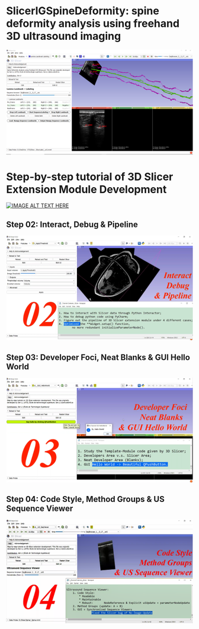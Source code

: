 # SlicerIGSpineDeformity: spine deformity analysis using freehand 3D ultrasound imaging
<img src="https://github.com/SenonETS/3DSlicerTutorial_ExtensionModuleDevelopment/blob/master/sl_01__LaminaLandmark_Labeling/SL_ScreenShot.PNG" alt="isolated" width="800"/>

# <a href="https://www.youtube.com/watch?v=VcqLfAGfE6E&list=PLTuWbByD80TORd1R-J7j7nVQ9fot3C2fK" style="text-decoration:none">Step-by-step tutorial of 3D Slicer Extension Module Development</a>

[![IMAGE ALT TEXT HERE](https://img.youtube.com/vi/rr0Q9GUuz7E/0.jpg)](https://www.youtube.com/watch?v=rr0Q9GUuz7E&list=PLTuWbByD80TORd1R-J7j7nVQ9fot3C2fK)

## <a href="https://github.com/SenonETS/3DSlicerTutorial_ExtensionModuleDevelopment/tree/master/02__Interact_Debug_&_Pipeline" style="text-decoration:none">Step 02: Interact, Debug & Pipeline</a>

<img src="https://github.com/SenonETS/3DSlicerTutorial_ExtensionModuleDevelopment/blob/master/02__Interact_Debug_%26_Pipeline/sl_02__Summary.png" alt="isolated" width="800"/>


## <a href="https://github.com/SenonETS/3DSlicerTutorial_ExtensionModuleDevelopment/tree/master/03__DeveloperFoci_NeatBlanks_&_GUI_HelloWorld" style="text-decoration:none">Step 03: Developer Foci, Neat Blanks & GUI Hello World</a>

<img src="https://github.com/SenonETS/3DSlicerTutorial_ExtensionModuleDevelopment/blob/master/03__DeveloperFoci_NeatBlanks_%26_GUI_HelloWorld/sl_03__Summary.png" alt="isolated" width="800"/>


## <a href="https://github.com/SenonETS/3DSlicerTutorial_ExtensionModuleDevelopment/tree/master/04__CodeStyle_MethodGroups_&_US_SeqViewer" style="text-decoration:none">Step 04: Code Style, Method Groups & US Sequence Viewer</a>

<img src="https://github.com/SenonETS/3DSlicerTutorial_ExtensionModuleDevelopment/blob/master/04__CodeStyle_MethodGroups_%26_US_SeqViewer/sl_04__Summary.png" alt="isolated" width="800"/>
